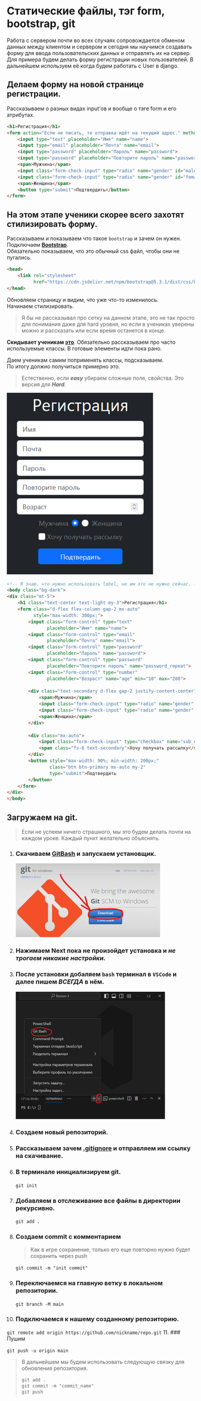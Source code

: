 # Статические файлы, тэг form, bootstrap, git
Работа с сервером почти во всех случаях сопровождается обменом данных между клиентом и сервером
и сегодня мы научимся создавать форму для ввода пользовательских данных и отправлять их на сервер.
Для примера будем делать форму регистрации новых пользователей. В дальнейшем используем её когда 
будем работать с User в django.

## Делаем форму на новой странице регистрации.
Рассказываем о разных видах input'ов и вообще о тэге form и его атрибутах.
```html
<h1>Регистрация</h1>
<form action="Если не писать, то отправка идёт на текущий адрес." method="get">
    <input type="text" placeholder="Имя" name="name">
    <input type="email" placeholder="Почта" name="email">
    <input type="password" placeholder="Пароль" name="password">
    <input type="password" placeholder="Повторите пароль" name="password_repeat">
    <span>Мужчина</span>
    <input class="form-check-input" type="radio" name="gender" id="male" value="male">
    <input class="form-check-input" type="radio" name="gender" id="female" value="female">
    <span>Женщина</span>
    <button type="submit">Подтвердить</button>
</form>
```

## На этом этапе ученики скорее всего захотят стилизировать форму.
Рассказываем и показываем что такое `bootstrap` и зачем он нужен.<br>
Подключаем **[Bootstrap](https://cdn.jsdelivr.net/npm/bootstrap@5.3.1/dist/css/bootstrap.min.css)**.<br>
Обязательно показываем, что это обычный css файл, чтобы они не пугались.
```html
<head>
    <link rel="stylesheet" 
          href="https://cdn.jsdelivr.net/npm/bootstrap@5.3.1/dist/css/bootstrap.min.css"> 
</head>
```

Обновляем страницу и видим, что уже что-то изменилось.<br>
Начинаем стилизировать.
>Я бы не рассказывал про сетку
>на данном этапе, это не так просто для понимания даже для hard уровня, но если
>в учениках уверены можно и рассказать или если время останется в конце.

**Скидывает ученикам [это](https://github.com/Artasov/itcompot-methods/blob/main/bootstrap-base.md)**.
Обязательно рассказываем про часто используемые классы.
В готовые элементы идти пока рано.

Даем ученикам самим поприменять классы, подсказываем.<br>
По итогу должно получиться примерно это.
>Естественно, если _**easy**_ убираем сложные поля, свойства. Это версия для _**Hard**_.

![form](imgs/form.png)

```html
<!-- Я знаю, что нужно использовать label, но им это не нужно сейчас. -->
<body class="bg-dark">
<div class="mt-5">
    <h1 class="text-center text-light my-3">Регистрация</h1>
    <form class="d-flex flex-column gap-2 mx-auto"
          style="max-width: 300px;">
        <input class="form-control" type="text"
               placeholder="Имя" name="name">
        <input class="form-control" type="email"
               placeholder="Почта" name="email">
        <input class="form-control" type="password"
               placeholder="Пароль" name="password">
        <input class="form-control" type="password"
               placeholder="Повторите пароль" name="password_repeat">
        <input class="form-control" type="number"
               placeholder="Возраст" name="age" min="10" max="200">

        <div class="text-secondary d-flex gap-2 justify-content-center">
            <span>Мужчина</span>
            <input class="form-check-input" type="radio" name="gender" id="male" value="male">
            <input class="form-check-input" type="radio" name="gender" id="female" value="female">
            <span>Женщина</span>
        </div>

        <div class="mx-auto">
            <input class="form-check-input" type="checkbox" name="sub_email">
            <span class="fs-6 text-secondary">Хочу получать рассылку</span>
        </div>
        <button style="max-width: 90%; min-width: 200px;"
                class="btn btn-primary mx-auto my-2"
                type="submit">Подтвердить
        </button>
    </form>
</div>
</body>
```

## Загружаем на git.
> Если не успеем ничего страшного, мы это будем делать почти на каждом уроке.
> Каждый пункт желательно объяснять.
1. ### Скачиваем [GitBash](https://code.visualstudio.com/) и запускаем установщик.
   ![](imgs/gitdownload.png)
2. ### Нажимаем Next пока не произойдет установка и *не трогаем никакие настройки*.
3. ### После установки добаляем `bash` терминал в `VSCode` и далее пишем _ВСЕГДА_ в нём.
   ![](imgs/gitterminal.png)
4. ### Создаем новый репозиторий.
5. ### Рассказываем зачем **[.gitignore](https://github.com/Artasov/itcompot-methods/blob/main/.gitignore)** и отправляем им ссылку на скачивание.
6. ### В терминале инициализируем git.
   `git init`
7. ### Добавляем в отслеживание все файлы в директории рекурсивно.
    
   `git add .`
8. ### Создаем commit с комментарием
   >Как в игре сохранение, только его еще повторно нужно будет сохранить через push

   `git commit -m "init commit"`
9. ### Переключаемся на главную ветку в локальном репозитории.
    
   `git branch -M main`
10. ### Подключаемся к нашему созданному репозиторию.
    
   `git remote add origin https://github.com/nickname/repo.git`
11. ### Пушим
    
   `git push -u origin main`

>В дальнейшем мы будем использовать следующую связку для обновления репозитория.
> ```git
> git add .
> git commit -m "commit_name"
> git push
>```
